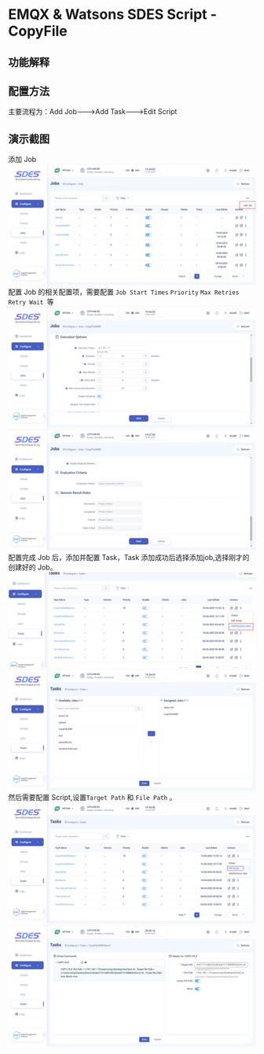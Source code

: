 # EMQX & Watsons SDES Script - CopyFile

## 功能解释
## 配置方法
主要流程为：Add Job--->Add Task--->Edit Script
## 演示截图
添加 Job
![set_job_1](./assets/sdes/set_job_1.png)
配置 Job 的相关配置项，需要配置 `Job Start Times` `Priority` `Max Retries` `Retry Wait `等
![set_job_2](./assets/sdes/set_job_2.png)
![set_job_3](./assets/sdes/set_job_3.png)
配置完成 Job 后，添加并配置 Task，Task 添加成功后选择添加job,选择刚才的创建好的 Job。
![task_add_job](./assets/sdes/task_add_job.png)
![select_job](./assets/sdes/select_job.png)
然后需要配置 Script,设置`Target Path` 和 `File Path` 。
![add_script_1](./assets/sdes/add_script_1.png)
![add_script_2](./assets/sdes/add_script_2.png)
